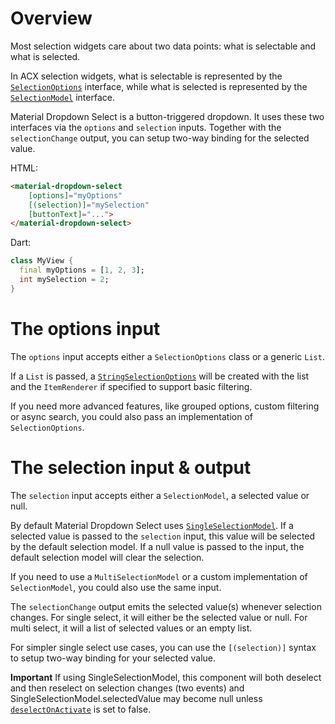 # Overview

Most selection widgets care about two data points: what is selectable and what
is selected.

In ACX selection widgets, what is selectable is represented by the
[`SelectionOptions`](https://github.com/angulardart-community/angular_components/blob/master/angular_components/lib/model/selection/selection_options.dart)
interface, while what is selected is represented by the
[`SelectionModel`](https://github.com/angulardart-community/angular_components/blob/master/angular_components/lib/model/selection/selection_model.dart)
interface.

Material Dropdown Select is a button-triggered dropdown. It uses these two
interfaces via the `options` and `selection` inputs. Together with the
`selectionChange` output, you can setup two-way binding for the selected value.

HTML:

```html
<material-dropdown-select
    [options]="myOptions"
    [(selection)]="mySelection"
    [buttonText]="...">
</material-dropdown-select>
```

Dart:

```dart
class MyView {
  final myOptions = [1, 2, 3];
  int mySelection = 2;
}
```

# The options input

The `options` input accepts either a `SelectionOptions` class or a generic
`List`.

If a `List` is passed, a
[`StringSelectionOptions`](https://github.com/angulardart-community/angular_components/blob/master/angular_components/lib/model/selection/string_selection_options.dart)
will be created with the list and the `ItemRenderer` if specified to support
basic filtering.

If you need more advanced features, like grouped options, custom filtering or
async search, you could also pass an implementation of `SelectionOptions`.

# The selection input & output

The `selection` input accepts either a `SelectionModel`, a selected value or
null.

By default Material Dropdown Select uses
[`SingleSelectionModel`](https://github.com/angulardart-community/angular_components/blob/master/angular_components/lib/src/model/selection/single_selection_model_impl.dart).
If a selected value is passed to the `selection` input, this value will be
selected by the default selection model. If a null value is passed to the input,
the default selection model will clear the selection.

If you need to use a `MultiSelectionModel` or a custom implementation of
`SelectionModel`, you could also use the same input.

The `selectionChange` output emits the selected value(s) whenever selection
changes. For single select, it will either be the selected value or null. For
multi select, it will a list of selected values or an empty list.

For simpler single select use cases, you can use the `[(selection)]` syntax to
setup two-way binding for your selected value.

**Important** If using SingleSelectionModel, this component will both deselect
and then reselect on selection changes (two events) and
SingleSelectionModel.selectedValue may become null unless
[`deselectOnActivate`](https://github.com/angulardart-community/angular_components/blob/master/angular_components/lib/material_select/material_dropdown_select.dart?q=deselectOnActivate)
is set to false.
